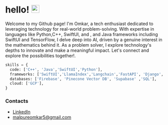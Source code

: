 # hello! <img src="https://media.giphy.com/media/hvRJCLFzcasrR4ia7z/giphy.gif" width="25px">

Welcome to my Github page! I'm Omkar, a tech enthusiast dedicated to leveraging technology for real-world problem-solving. With expertise in languages like Python,C++, SwiftUI, and , and Java frameworks including SwiftUI and TensorFlow, I delve deep into AI, driven by a genuine interest in the mathematics behind it. As a problem solver, I explore technology's depths to innovate and make a meaningful impact. Let's connect and explore the possibilities together!. 

```python
skills = {
  code: ['C++', 'Java','SwiftUI','Python'], 
  frameworks: ['SwiftUI','LlamaIndex','Langchain','FastAPI', 'Django', 'TensorFlow', 'Keras'],
  databases: ['Firebase', 'Pinecone Vector DB', 'Supabase' ,'SQL'],
  cloud: ['GCP'],
}
```

### Contacts
* [LinkedIn](https://www.linkedin.com/in/omkar-malpure/)
* malpureomkar5@gmail.com
